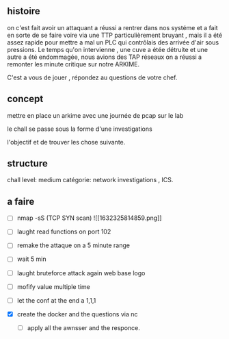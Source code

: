## histoire 

on c'est fait avoir un attaquant a réussi a rentrer dans nos systéme et a fait en sorte de se faire voire via une  TTP particulièrement bruyant , mais il a été assez rapide pour mettre a mal un PLC qui contrôlais des arrivée d'air sous pressions. Le temps qu'on intervienne , une cuve a étée détruite et une autre a été endommagée, nous avions des TAP réseaux on a réussi a remonter les minute critique  sur notre ARKIME.

C'est a vous de jouer , répondez au questions de votre chef. 
## concept 

mettre en place un arkime avec une journée de pcap sur le lab 

le chall se passe sous la forme d'une investigations 

l'objectif et de trouver les chose suivante.
## structure 

chall level: medium
catégorie: network investigations , ICS.

## a faire

- [ ] nmap -sS (TCP SYN scan) 
![[1632325814859.png]]

- [ ] laught read functions on port 102 
- [ ] remake the attaque on a 5 minute range 
- [ ] wait 5 min 
- [ ] laught bruteforce attack again web base logo 
- [ ] mofify value multiple time 
- [ ] let the conf at the end a 1,1,1
- [x] create the docker and the questions via nc 
	- [ ] apply all the awnsser and the responce. 